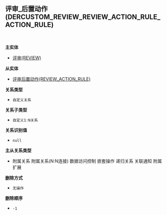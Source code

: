 ## 评审_后置动作(DERCUSTOM_REVIEW_REVIEW_ACTION_RULE_ACTION_RULE) <!-- {docsify-ignore-all} -->



<br>
<p class="panel-title"><b>主实体</b></p>

* [评审(REVIEW)](module/TestMgmt/review)

<p class="panel-title"><b>从实体</b></p>

* [评审后置动作(REVIEW_ACTION_RULE)](module/TestMgmt/review_action_rule)

<p class="panel-title"><b>关系类型</b></p>

* `自定义关系`

<p class="panel-title"><b>关系子类型</b></p>

* `自定义1:N关系`

<p class="panel-title"><b>关系识别值</b></p>

* `null`

<p class="panel-title"><b>主从关系类型</b></p>

* <i class="fa fa-square"/></i> 附属关系 <i class="fa fa-square"/></i> 附属关系(N:N连接) <i class="fa fa-square"/></i> 数据访问控制 <i class="fa fa-square"/></i> 嵌套操作 <i class="fa fa-square"/></i> 递归关系 <i class="fa fa-square"/></i> 关联通知 <i class="fa fa-square"/></i> 附属扩展

<p class="panel-title"><b>删除方式</b></p>

* `无操作`

<p class="panel-title"><b>删除顺序</b></p>

* `-1`
